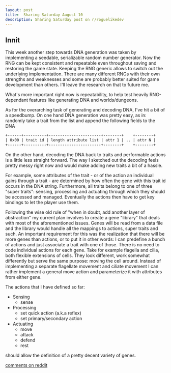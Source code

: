 ```yaml
---
layout: post
title:  Sharing Saturday August 10
description: Sharing Saturday post on r/roguelikedev
---
```


## Innit

This week another step towards DNA generation was taken by implementing a seedable, serializable random number generator. Now the RNG can be kept consistent and repeatable even throughout saving and restoring the game state. Keeping the RNG generic allows to switch out the underlying implementation. There are many different RNGs with their own strengths and weaknesses and some are probably better suited for game development than others. I'll leave the research on that to future me.

What's more important right now is repeatability, to help test heavily RNG-dependant features like generating DNA and worlds/dungeons.

As for the overarching task of generating and decoding DNA, I've hit a bit of a speedbump. On one hand DNA generation was pretty easy, as in: randomly take a trait from the list and append the following fields to the DNA

```txt
+------+----------+-----------------------+--------+    +--------+
| 0x00 | trait id | length attribute list | attr 1 | .. | attr N |
+------+----------+-----------------------+--------+    +--------+
```

On the other hand, decoding the DNA back to traits and performable actions
is a little less straight forward. The way I sketched out the decoding feels pretty messy right now and would make adding new traits a bit of a hassle.

For example, some attributes of the trait - or of the action an individual gains through a trait - are determined by how often the gene with this trait id occurs in the DNA string. Furthermore, all traits belong to one of three "super traits": sensing, processing and actuating through which they should be accessed and managed. Eventually the actions then have to get key bindings to let the player use them.

Following the wise old rule of "when in doubt, add another layer of abstraction" my current plan involves to create a gene "library" that deals with most of the aforementioned issues. Genes will be read from a data file and the library would handle all the mappings to actions, super traits and such.
An important requirement for this was the realization that there will be more genes than actions, or to put it in other words: I can predefine a bunch of actions and just associate a trait with one of those. There is no need to code individual actions for each gene. Take for example flagella and cilia, both flexible extensions of cells. They look different, work somewhat differently but serve the same purpose: moving the cell around. Instead of implementing a separate flagellate movement and ciliate movement I can rather implement a general move action and parameterize it with attributes from either gene.

The actions that I have defined so far:

* Sensing
  * sense
* Processing
  * set quick action (a.k.a reflex)
  * set primary/secondary action
* Actuating
  * move
  * attack
  * defend
  * rest

should allow the definition of a pretty decent variety of genes.

[comments on reddit](https://www.reddit.com/r/roguelikedev/comments/cobk2q/sharing_saturday_271/)